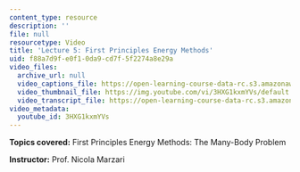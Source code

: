 ```yaml
---
content_type: resource
description: ''
file: null
resourcetype: Video
title: 'Lecture 5: First Principles Energy Methods'
uid: f88a7d9f-e0f1-0da9-cd7f-5f2274a8e29a
video_files:
  archive_url: null
  video_captions_file: https://open-learning-course-data-rc.s3.amazonaws.com/3-320-atomistic-computer-modeling-of-materials-sma-5107-spring-2005/3c190140425259d092adc620e08d4da4_3HXG1kxmYVs.vtt
  video_thumbnail_file: https://img.youtube.com/vi/3HXG1kxmYVs/default.jpg
  video_transcript_file: https://open-learning-course-data-rc.s3.amazonaws.com/3-320-atomistic-computer-modeling-of-materials-sma-5107-spring-2005/3960fe197021fb8e39cec9533cadda23_3HXG1kxmYVs.pdf
video_metadata:
  youtube_id: 3HXG1kxmYVs
---
```


**Topics covered:** First Principles Energy Methods: The Many-Body Problem

**Instructor:** Prof. Nicola Marzari